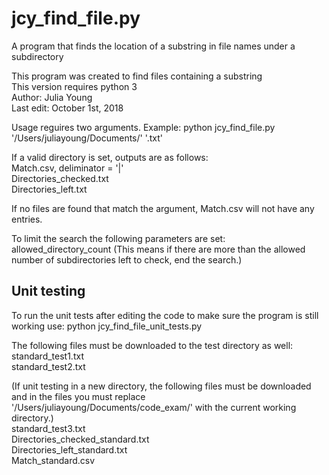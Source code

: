 # jcy_find_file.py
A program that finds the location of a substring in file names under a subdirectory

This program was created to find files containing a substring </br>
This version requires python 3 </br>
Author: Julia Young </br>
Last edit: October 1st, 2018 </br>

Usage reguires two arguments.
Example: python jcy_find_file.py '/Users/juliayoung/Documents/' '.txt' </br>

If a valid directory is set, outputs are as follows: </br>
Match.csv, deliminator = '|' </br>
Directories_checked.txt </br>
Directories_left.txt </br>

If no files are found that match the argument, Match.csv will not have any
entries.

To limit the search the following parameters are set: </br>
allowed_directory_count (This means if there are more than the allowed number
    of subdirectories left to check, end the search.)

## Unit testing
To run the unit tests after editing the code to make sure the program is still working use: 
python jcy_find_file_unit_tests.py

The following files must be downloaded to the test directory as well: </br>
standard_test1.txt </br>
standard_test2.txt </br>

(If unit testing in a new directory, the following files must be downloaded and in the files 
you must replace '/Users/juliayoung/Documents/code_exam/' with the current working directory.) </br>
standard_test3.txt </br>
Directories_checked_standard.txt </br>
Directories_left_standard.txt </br>
Match_standard.csv </br>

